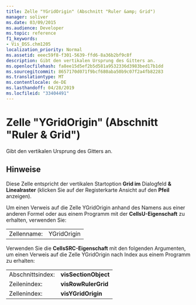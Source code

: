 ```yaml
---
title: Zelle "YGridOrigin" (Abschnitt "Ruler &amp; Grid")
manager: soliver
ms.date: 03/09/2015
ms.audience: Developer
ms.topic: reference
f1_keywords:
- Vis_DSS.chm1205
localization_priority: Normal
ms.assetid: eeec59f8-f301-5639-ffd6-8a36b2bf9c8f
description: Gibt den vertikalen Ursprung des Gitters an.
ms.openlocfilehash: fa8ee15d5ef2b5d581a9532336d3983bed17b1dd
ms.sourcegitcommit: 8657170d071f9bcf680aba50b9c07f2a4fb82283
ms.translationtype: MT
ms.contentlocale: de-DE
ms.lasthandoff: 04/28/2019
ms.locfileid: "33404491"
---
```

# <a name="ygridorigin-cell-ruler-amp-grid-section"></a>Zelle "YGridOrigin" (Abschnitt "Ruler &amp; Grid")

Gibt den vertikalen Ursprung des Gitters an.
  
## <a name="remarks"></a>Hinweise

Diese Zelle entspricht der vertikalen Startoption **Grid im**  Dialogfeld **&amp; Linealraster** (klicken Sie auf der Registerkarte Ansicht auf den **Pfeil** anzeigen). 
  
Um einen Verweis auf die Zelle YGridOrigin anhand des Namens aus einer anderen Formel oder aus einem Programm mit der **CellsU-Eigenschaft** zu erhalten, verwenden Sie: 
  
|||
|:-----|:-----|
|Zellenname:  <br/> |YGridOrigin  <br/> |
   
Verwenden Sie die **CellsSRC-Eigenschaft** mit den folgenden Argumenten, um einen Verweis auf die Zelle YGridOrigin nach Index aus einem Programm zu erhalten: 
  
|||
|:-----|:-----|
|Abschnittsindex:  <br/> |**visSectionObject** <br/> |
|Zeilenindex:  <br/> |**visRowRulerGrid** <br/> |
|Zellenindex:  <br/> |**visYGridOrigin** <br/> |
   

